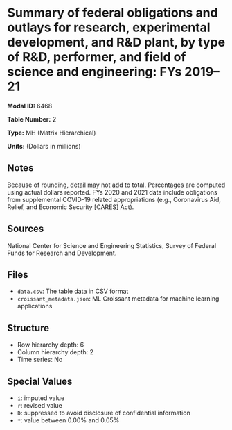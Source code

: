 # Summary of federal obligations and outlays for research, experimental development, and R&D plant, by type of R&D, performer, and field of science and engineering: FYs 2019–21

**Modal ID:** 6468

**Table Number:** 2

**Type:** MH (Matrix Hierarchical)

**Units:** (Dollars in millions)

## Notes

Because of rounding, detail may not add to total. Percentages are computed using actual dollars reported. FYs 2020 and 2021 data include obligations from supplemental COVID-19 related appropriations (e.g., Coronavirus Aid, Relief, and Economic Security [CARES] Act).

## Sources

National Center for Science and Engineering Statistics, Survey of Federal Funds for Research and Development.

## Files

- `data.csv`: The table data in CSV format
- `croissant_metadata.json`: ML Croissant metadata for machine learning applications

## Structure

- Row hierarchy depth: 6
- Column hierarchy depth: 2
- Time series: No

## Special Values

- `i`: imputed value
- `r`: revised value
- `D`: suppressed to avoid disclosure of confidential information
- `*`: value between 0.00% and 0.05%

